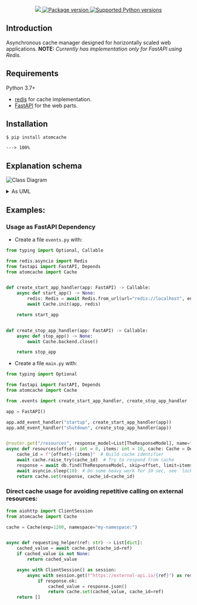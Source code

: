 <p align="center">
<a href="https://codecov.io/gh/pysergio/atomcache"> 
 <img src="https://codecov.io/gh/pysergio/atomcache/branch/master/graph/badge.svg?token=OVZABBE1UJ"/> 
</a>
<a href="https://pypi.org/project/atomcache" target="_blank">
    <img src="https://img.shields.io/pypi/v/atomcache?color=%2334D058&label=pypi%20package" alt="Package version">
</a>
<a href="https://pypi.org/project/atomcache" target="_blank">
    <img src="https://img.shields.io/pypi/pyversions/atomcache.svg?color=%2334D058" alt="Supported Python versions">
</a>
</p>

## Introduction
Asynchronous cache manager designed for horizontally scaled web applications.
**NOTE:** _Currently has implementation only for FastAPI using Redis._

## Requirements

Python 3.7+

* <a href="https://redis.readthedocs.io/en/latest/_modules/redis/asyncio/client.html?" class="external-link" target="_blank">redis</a> for cache implementation.
* <a href="https://fastapi.tiangolo.com" class="external-link" target="_blank">FastAPI</a> for the web parts.
  
## Installation

<div class="termy">

```console
$ pip install atomcache

---> 100%
```

## Explanation schema

![Class Diagram](http://www.plantuml.com/plantuml/proxy?src=https://raw.githubusercontent.com/pysergio/atomcache/master/README.md)

<details markdown="1">
<summary>As UML</summary>

```plantuml
@startuml
    !theme materia
    participant Redis
    participant Instance_A as A
    participant Instance_B as B
    participant Instance_N as C


    B <-> Redis: GET: Cache=null & GET: Lock=null

    B <-> Redis: SET: Lock = true

    activate B #Red
    A <--> Redis: GET: Cache=null & GET: Lock=true
    activate A #Transparent
    C <--> Redis: GET: Cache=null & GET: Lock=true
    activate C #Transparent
    B <--> B: Do the computation
    B -> Redis: SET: Cache={...}
    deactivate B

    group Notify Cache SET
        Redis -> C
        Redis -> A
    end
    group GET Cache
        Redis <-> C
    deactivate C
        Redis <-> A
    deactivate A
    end
@enduml
```
</details>

## Examples:

### Usage as FastAPI Dependency

* Create a file `events.py` with:

```Python
from typing import Optional, Callable

from redis.asyncio import Redis
from fastapi import FastAPI, Depends
from atomcache import Cache


def create_start_app_handler(app: FastAPI) -> Callable:
    async def start_app() -> None:
        redis: Redis = await Redis.from_url(url="redis://localhost", encoding="utf-8")
        await Cache.init(app, redis)

    return start_app


def create_stop_app_handler(app: FastAPI) -> Callable:
    async def stop_app() -> None:
        await Cache.backend.close()

    return stop_app
```

* Create a file `main.py` with:

```Python
from typing import Optional

from fastapi import FastAPI, Depends
from atomcache import Cache

from .events import create_start_app_handler, create_stop_app_handler

app = FastAPI()

app.add_event_handler("startup", create_start_app_handler(app))
app.add_event_handler("shutdown", create_stop_app_handler(app))


@router.get("/resources", response_model=List[TheResponseModel], name="main:test-example")
async def resources(offset: int = 0, items: int = 10, cache: Cache = Depends(Cache(exp=600)):
    cache_id = f"{offset}-{items}"  # Build cache identifier
    await cache.raise_try(cache_id)  # Try to respond from cache
    response = await db.find(TheResponseModel, skip=offset, limit=items)
    await asyncio.sleep(10)  # Do some heavy work for 10 sec, see `lock_timeout`
    return cache.set(response, cache_id=cache_id)
```

### Direct cache usage for avoiding repetitive calling on external resources:

```Python
from aiohttp import ClientSession
from atomcache import Cache

cache = Cache(exp=1200, namespace="my-namespace:")


async def requesting_helper(ref: str) -> List[dict]:
    cached_value = await cache.get(cache_id=ref)
    if cached_value is not None:
        return cached_value

    async with ClientSession() as session:
        async with session.get(f"https://external-api.io/{ref}") as response:
            if response.ok:
                cached_value = response.json()
                return cache.set(cached_value, cache_id=ref)
    return []
```
